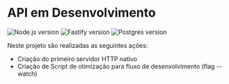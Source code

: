 # API em Desenvolvimento

<p align="left">
    <img src="https://img.shields.io/badge/node-v22.10.6-green?logo=node.js&labelColor=white" alt="Node.js version">
    <img src="https://img.shields.io/badge/fastify-v5.2.1-gray?logo=fastify&labelColor=black" alt="Fastify version">
    <img src="https://img.shields.io/badge/postgres-v3.4.5-blue?labelColor=black" alt="Postgres version">
</p>

Neste projeto são realizadas as seguintes ações:
- Criação do primeiro servidor HTTP nativo
- Criação de Script de otimização para fluxo de desenvolvimento (flag --watch)

